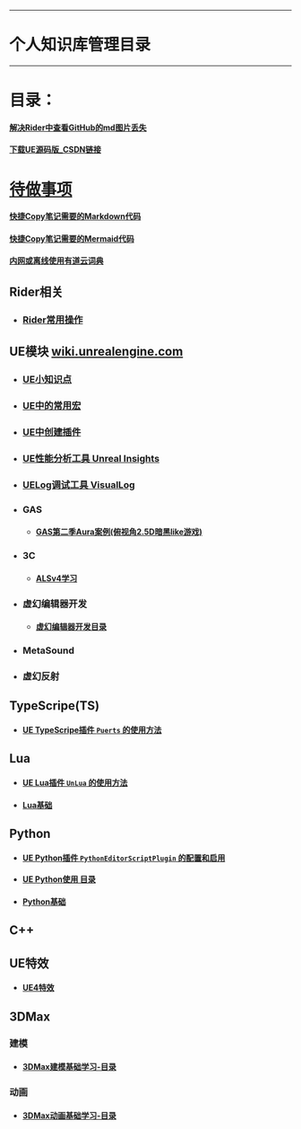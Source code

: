 ___________________________________________________________________________________________
# 个人知识库管理目录

___________________________________________________________________________________________

# 目录：

#### [解决Rider中查看GitHub的md图片丢失](./解决Rider中查看GitHub的md图片丢失.md)

#### [下载UE源码版_CSDN链接](https://blog.csdn.net/qq_39934403/article/details/128050817)


# [待做事项](./TODO.md)

#### [快捷Copy笔记需要的Markdown代码](./MarkdownCopyMenu.md)
#### [快捷Copy笔记需要的Mermaid代码](./Mermaid格式参考.md)
#### [内网或离线使用有道云词典](./有道云词典离线打包.md)

## Rider相关
- ### **[Rider常用操作](./Rider/Rider_Tips.md)**

## UE模块 [wiki.unrealengine.com](https://michaeljcole.github.io/wiki.unrealengine.com/)

- ### **[UE小知识点](./UECPP/UE_Tips.md)**
- ### **[UE中的常用宏](./UECPP/CommonMacrosUE.md)**
- ### **[UE中创建插件](./UECPP/UE_Plugins.md)**
- ### [UE性能分析工具 Unreal Insights](./UECPP/Unreal_Insights.md)
- ### **[UELog调试工具 VisualLog](./UECPP/UE_VisualLog.md)**

- ### **GAS**

  - #### **[GAS第二季Aura案例(俯视角2.5D暗黑like游戏)](./UECPP/Models/GAS/GAS_2_Aura/MainMenu.md)**

- ### **3C**

  - #### **[ALSv4学习](./UECPP/Models/ALSv4/ALS_Menu.md)**

- ### **虚幻编辑器开发**

  - #### **[虚幻编辑器开发目录](./UECPP/Models/UE_Editor/UE_EditorMenu.md)**

- ### **MetaSound**

- ### **虚幻反射**

## TypeScripe(TS)

- #### [**UE  TypeScripe插件 `Puerts` 的使用方法**](./TypeScripe/UE_TypeScripe_Puerts.md)

## Lua

- #### **[UE  Lua插件 `UnLua` 的使用方法](./Lua/UE_Lua_UnLua.md)**
- #### [Lua基础](./Lua/Lua.md)

## Python

- #### [**UE  Python插件 `PythonEditorScriptPlugin` 的配置和启用**](./Python/UE_Python_PythonEditorScriptPlugin.md)
- **[UE  Python使用 目录](./Python/UE_PythonMenu.md)**
- #### **[Python基础](./Python/PythonBasicsMenu.md)**

## C++




## UE特效

- #### **[UE4特效](./UE_Effect/UE_Effect_Menu.md)**

## 3DMax

###   建模

- #### **[3DMax建模基础学习-目录](./3DMax/3DMaxBasicsMenu.md)**

###   动画

- #### **[3DMax动画基础学习-目录](./3DMax/3DMaxAnimationMenu.md)**